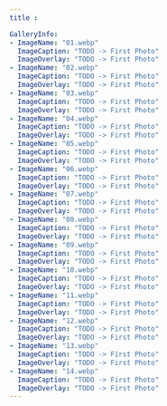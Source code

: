 ```yaml
---
title :

GalleryInfo:
- ImageName: "01.webp"
  ImageCaption: "TODO -> First Photo"
  ImageOverlay: "TODO -> First Photo"
- ImageName: "02.webp"
  ImageCaption: "TODO -> First Photo"
  ImageOverlay: "TODO -> First Photo"
- ImageName: "03.webp"
  ImageCaption: "TODO -> First Photo"
  ImageOverlay: "TODO -> First Photo"
- ImageName: "04.webp"
  ImageCaption: "TODO -> First Photo"
  ImageOverlay: "TODO -> First Photo"
- ImageName: "05.webp"
  ImageCaption: "TODO -> First Photo"
  ImageOverlay: "TODO -> First Photo"
- ImageName: "06.webp"
  ImageCaption: "TODO -> First Photo"
  ImageOverlay: "TODO -> First Photo"
- ImageName: "07.webp"
  ImageCaption: "TODO -> First Photo"
  ImageOverlay: "TODO -> First Photo"
- ImageName: "08.webp"
  ImageCaption: "TODO -> First Photo"
  ImageOverlay: "TODO -> First Photo"
- ImageName: "09.webp"
  ImageCaption: "TODO -> First Photo"
  ImageOverlay: "TODO -> First Photo"
- ImageName: "10.webp"
  ImageCaption: "TODO -> First Photo"
  ImageOverlay: "TODO -> First Photo"
- ImageName: "11.webp"
  ImageCaption: "TODO -> First Photo"
  ImageOverlay: "TODO -> First Photo"
- ImageName: "12.webp"
  ImageCaption: "TODO -> First Photo"
  ImageOverlay: "TODO -> First Photo"
- ImageName: "13.webp"
  ImageCaption: "TODO -> First Photo"
  ImageOverlay: "TODO -> First Photo"
- ImageName: "14.webp"
  ImageCaption: "TODO -> First Photo"
  ImageOverlay: "TODO -> First Photo"
---
```


